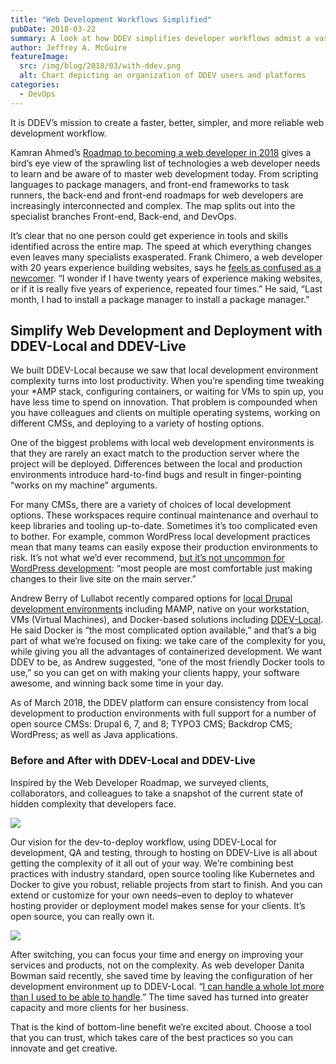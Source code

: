 ```yaml
---
title: "Web Development Workflows Simplified"
pubDate: 2018-03-22
summary: A look at how DDEV simplifies developer workflows admist a vast landscape of tools and options.
author: Jeffrey A. McGuire
featureImage:
  src: /img/blog/2018/03/with-ddev.png
  alt: Chart depicting an organization of DDEV users and platforms
categories:
  - DevOps
---
```


It is DDEV’s mission to create a faster, better, simpler, and more reliable web development workflow.

Kamran Ahmed’s [Roadmap to becoming a web developer in 2018](https://github.com/kamranahmedse/developer-roadmap) gives a bird’s eye view of the sprawling list of technologies a web developer needs to learn and be aware of to master web development today. From scripting languages to package managers, and front-end frameworks to task runners, the back-end and front-end roadmaps for web developers are increasingly interconnected and complex. The map splits out into the specialist branches Front-end, Back-end, and DevOps.

It’s clear that no one person could get experience in tools and skills identified across the entire map. The speed at which everything changes even leaves many specialists exasperated. Frank Chimero, a web developer with 20 years experience building websites, says he [feels as confused as a newcomer](https://frankchimero.com/writing/everything-easy-is-hard-again/). “I wonder if I have twenty years of experience making websites, or if it is really five years of experience, repeated four times.” He said, “Last month, I had to install a package manager to install a package manager.”

## Simplify Web Development and Deployment with DDEV-Local and DDEV-Live

We built DDEV-Local because we saw that local development environment complexity turns into lost productivity. When you’re spending time tweaking your \*AMP stack, configuring containers, or waiting for VMs to spin up, you have less time to spend on innovation. That problem is compounded when you have colleagues and clients on multiple operating systems, working on different CMSs, and deploying to a variety of hosting options.

One of the biggest problems with local web development environments is that they are rarely an exact match to the production server where the project will be deployed. Differences between the local and production environments introduce hard-to-find bugs and result in finger-pointing “works on my machine” arguments.

For many CMSs, there are a variety of choices of local development options. These workspaces require continual maintenance and overhaul to keep libraries and tooling up-to-date. Sometimes it’s too complicated even to bother. For example, common WordPress local development practices mean that many teams can easily expose their production environments to risk. It’s not what we’d ever recommend, [but it’s not uncommon for WordPress development](https://wpshout.com/local-wordpress-development/): “most people are most comfortable just making changes to their live site on the main server.”

Andrew Berry of Lullabot recently compared options for [local Drupal development environments](https://www.lullabot.com/articles/local-drupal-development-roundup) including MAMP, native on your workstation, VMs (Virtual Machines), and Docker-based solutions including [DDEV-Local](/quickstart). He said Docker is “the most complicated option available,” and that’s a big part of what we’re focused on fixing: we take care of the complexity for you, while giving you all the advantages of containerized development. We want DDEV to be, as Andrew suggested, “one of the most friendly Docker tools to use,” so you can get on with making your clients happy, your software awesome, and winning back some time in your day.

As of March 2018, the DDEV platform can ensure consistency from local development to production environments with full support for a number of open source CMSs: Drupal 6, 7, and 8; TYPO3 CMS; Backdrop CMS; WordPress; as well as Java applications.

### Before and After with DDEV-Local and DDEV-Live

Inspired by the Web Developer Roadmap, we surveyed clients, collaborators, and colleagues to take a snapshot of the current state of hidden complexity that developers face.

![](/img/blog/2018/03/without-ddev.png)

Our vision for the dev-to-deploy workflow, using DDEV-Local for development, QA and testing, through to hosting on DDEV-Live is all about getting the complexity of it all out of your way. We’re combining best practices with industry standard, open source tooling like Kubernetes and Docker to give you robust, reliable projects from start to finish. And you can extend or customize for your own needs–even to deploy to whatever hosting provider or deployment model makes sense for your clients. It’s open source, you can really own it.

![](/img/blog/2018/03/with-ddev.png)

After switching, you can focus your time and energy on improving your services and products, not on the complexity. As web developer Danita Bowman said recently, she saved time by leaving the configuration of her development environment up to DDEV-Local. “[I can handle a whole lot more than I used to be able to handle](https://ddev.com/ddev-local/saving-time-and-making-money-with-ddev/).” The time saved has turned into greater capacity and more clients for her business.

That is the kind of bottom-line benefit we’re excited about. Choose a tool that you can trust, which takes care of the best practices so you can innovate and get creative.
